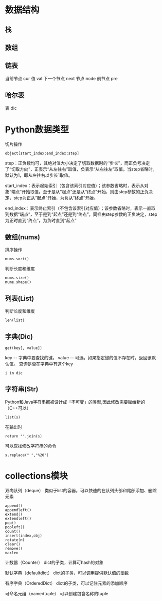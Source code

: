# 数据结构
##   栈
##   数组
##  链表
当前节点 cur 值 val 下一个节点 next
节点 node
前节点 pre
##   哈尔表
表 dic 
# Python数据类型

切片操作
```
object[start_index:end_index:step]
```
step：正负数均可，其绝对值大小决定了切取数据时的‘‘步长”，而正负号决定了“切取方向”，正表示“从左往右”取值，负表示“从右往左”取值。当step省略时，默认为1，即从左往右以步长1取值。

start_index：表示起始索引（包含该索引对应值）；该参数省略时，表示从对象“端点”开始取值，至于是从“起点”还是从“终点”开始，则由step参数的正负决定，step为正从“起点”开始，为负从“终点”开始。

end_index：表示终止索引（不包含该索引对应值）；该参数省略时，表示一直取到数据“端点”，至于是到“起点”还是到“终点”，同样由step参数的正负决定，step为正时直到“终点”，为负时直到“起点”

## 数组(nums)
排序操作
```
nums.sort()
```
判断长度和维度
```
nums.size()
nume.shape()
```
## 列表(List)
判断长度和维度
```
len(list)
```
## 字典(Dic)
```
get(key[, value])
```
key -- 字典中要查找的键。
value -- 可选，如果指定键的值不存在时，返回该默认值。
查询是否在字典中有这个key
```
i in dic
```
## 字符串(Str)
Python和Java字符串都被设计成「不可变」的类型,因此修改需要赋给新的（C++可以）
```
list(s)
```
在输出时
```
return "".join(s)
```
可以查找修改字符串的命令
```
s.replace(" ","%20")
```

# collections模块
双向队列（deque）
类似于list的容器，可以快速的在队列头部和尾部添加、删除元素
```
append()
appendleft()
extend()
extendleft()
pop()
popleft()
count()
insert(index,obj)
rotate(n)
clear()
remove()
maxlen
```
计数器（Counter）
dict的子类，计算可hash的对象

默认字典（defaultdict）
dict的子类，可以调用提供默认值的函数

有序字典（OrderedDict）
dict的子类，可以记住元素的添加顺序

可命名元组（namedtuple）
可以创建包含名称的tuple
